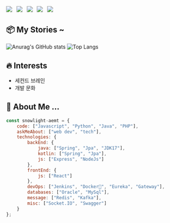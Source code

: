 ##

<div>
  <img src="https://img.shields.io/badge/Kotlin-7F52FF?style=flat-square&logo=kotlin&logoColor=white"></img> &nbsp 
  <img src="https://img.shields.io/badge/Java-007396?style=flat-square&logo=Java&logoColor=white"></img> &nbsp 
  <img src="https://img.shields.io/badge/JavaScript-F7DF1E?style=flat-square&logo=javascript&logoColor=white"></img> &nbsp 
  <img src="https://img.shields.io/badge/Spring-6DB33F?style=flat-square&logo=Spring&logoColor=white"></img> &nbsp 
  <img src="https://img.shields.io/badge/express-000000?style=flat-square&logo=express&logoColor=white"></img> &nbsp 
</div>

## 

## 📦 My Stories ~

![Anurag's GitHub stats](https://github-readme-stats.vercel.app/api?username=snowlight-aemt&show_icons=true&theme=gruvbox)
![Top Langs](https://github-readme-stats.vercel.app/api/top-langs/?username=snowlight-aemt&layout=compact)

## 🔥 Interests

- 세컨드 브레인
- 개발 문화

<!--
chat.openai.com
https://giphy.com/gifs/animation-fun-pretty-6h5IYmoBn2xYQ
https://github.com/anuraghazra/github-readme-stats?tab=readme-ov-file#themes

<h1>🔥 Code Time</h1>

![Code Time](http://img.shields.io/badge/Code%20Time-2%2C724%20hrs%2055%20mins-blue)

<div>
<div style="width:100%;height:0;padding-bottom:81%;position:relative;">
  <iframe src="https://giphy.com/embed/6h5IYmoBn2xYQ" width="100%" height="100%" style="position:absolute" frameBorder="0" class="giphy-embed" allowFullScreen>
    
  </iframe>
</div>
<p>
  <a href="https://giphy.com/gifs/animation-fun-pretty-6h5IYmoBn2xYQ">via GIPHY</a>
</p>
</div>
-->
    
## 🌿 About Me ... 
```javascript
const snowlight-aemt = {
    code: ["Javascript", "Python", "Java", "PHP"],
    askMeAbout: ["web dev", "tech"],
    technologies: {
        backEnd: {
            java: ["Spring", "Jpa", "JDK17"],
            kotlin: ["Spring", "Jpa"],
            js: ["Express", "NodeJs"]
        },
        frontEnd: {
            js: ["React"]
        },
        devOps: ["Jenkins", "Docker🐳", "Eureka", "Gateway"],
        databases: ["Oracle", "MySql"],
        message: ["Redis", "Kafka"],
        misc: ["Socket.IO", "Swagger"]
    }
};
```

<!--
**snowlight-aemt/snowlight-aemt** is a ✨ _special_ ✨ repository because its `README.md` (this file) appears on your GitHub profile.

Here are some ideas to get you started:

- 🔭 I’m currently working on ...
- 🌱 I’m currently learning ...
- 👯 I’m looking to collaborate on ...
- 🤔 I’m looking for help with ...
- 💬 Ask me about ...
- 📫 How to reach me: ...
- 😄 Pronouns: ...
- ⚡ Fun fact: ...
-->
